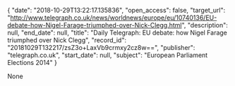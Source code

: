 {
  "date": "2018-10-29T13:22:17.135836", 
  "open_access": false, 
  "target_url": "http://www.telegraph.co.uk/news/worldnews/europe/eu/10740136/EU-debate-how-Nigel-Farage-triumphed-over-Nick-Clegg.html", 
  "description": null, 
  "end_date": null, 
  "title": "Daily Telegraph: EU debate: how Nigel Farage triumphed over Nick Clegg", 
  "record_id": "20181029T132217/zsZ3o+LaxVb9crmxy2cz8w==", 
  "publisher": "telegraph.co.uk", 
  "start_date": null, 
  "subject": "European Parliament Elections 2014"
}

None